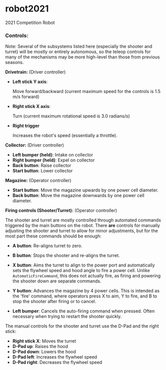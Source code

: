 # robot2021
2021 Competition Robot

### Controls:

Note: Several of the subsystems listed here (especially the shooter and turret) will be mostly or entirely autonomous,
so the teleop controls for many of the mechanisms may be more high-level than those from previous seasons.

**Drivetrain:**
(Driver controller)
  - **Left stick Y axis**: 
  
    Move forward/backward (current maximum speed for the controls is 1.5 m/s forward)
  - **Right stick X axis**:
  
    Turn (current maximum rotational speed is 3.0 radians/s)
  - **Right trigger**

    Increases the robot's speed (essentially a throttle).

**Collector:**
(Driver controller)
  -  **Left bumper (held)**: Intake on collector 
  -  **Right bumper (held)**: Expel on collector 
  -  **Back button**: Raise collector
  -  **Start button**: Lower collector

**Magazine:**
(Operator controller)
  -  **Start button**: Move the magazine upwards by one power cell diameter.
  -  **Back button**: Move the magazine downwards by one power cell diameter.


**Firing controls (Shooter/Turret):**
(Operator controller)
  
  The shooter and turret are mostly controlled through automated commands triggered by the main buttons on the robot. There __are__ controls for manually adjusting the shooter and turret to allow for minor adjustments, but for the most part these commands should be enough:
  - **A button**: Re-aligns turret to zero.
  - **B button**: Stops the shooter and re-aligns the turret.

  - **X button**: Aims the turret to align to the power port and automatically sets the flywheel speed and hood angle to fire a power cell. Unlike `AutomaticFireCommand`, this does not actually fire, as firing and powering the shooter down are separate commands.

  - **Y button**: Advances the magazine by 4 power cells. This is intended as the 'fire' command, where operators press X to aim, Y to fire, and B to stop the shooter after firing or to cancel.

  -  **Left bumper**: Cancels the auto-firing command when pressed. Often necessary when trying to restart the shooter quickly.

  The manual controls for the shooter and turret use the D-Pad and the right stick:
  - **Right stick X**: Moves the turret
  - **D-Pad up**: Raises the hood
  - **D-Pad down**: Lowers the hood
  - **D-Pad left**: Increases the flywheel speed
  - **D-Pad right**: Decreases the flywheel speed
